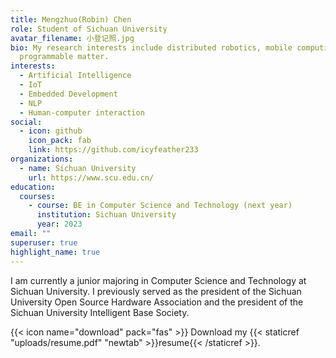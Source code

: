 ```yaml
---
title: Mengzhuo(Robin) Chen
role: Student of Sichuan University
avatar_filename: 小登记照.jpg
bio: My research interests include distributed robotics, mobile computing and
  programmable matter.
interests:
  - Artificial Intelligence
  - IoT
  - Embedded Development
  - NLP
  - Human-computer interaction
social:
  - icon: github
    icon_pack: fab
    link: https://github.com/icyfeather233
organizations:
  - name: Sichuan University
    url: https://www.scu.edu.cn/
education:
  courses:
    - course: BE in Computer Science and Technology (next year)
      institution: Sichuan University
      year: 2023
email: ""
superuser: true
highlight_name: true
---
```

I am currently a junior majoring in Computer Science and Technology at Sichuan University. I previously served as the president of the Sichuan University Open Source Hardware Association and the president of the Sichuan University Intelligent Base Society. 

{{< icon name="download" pack="fas" >}} Download my {{< staticref "uploads/resume.pdf" "newtab" >}}resume{{< /staticref >}}.